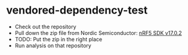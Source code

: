 # vendored-dependency-test


- Check out the repository
- Pull down the zip file from Nordic Semiconductor: [nRF5 SDK v17.0.2](https://www.nordicsemi.com/Products/Development-software/nRF5-SDK/Download#infotabs)
- TODO: Put the zip in the right place
- Run analysis on that repository
